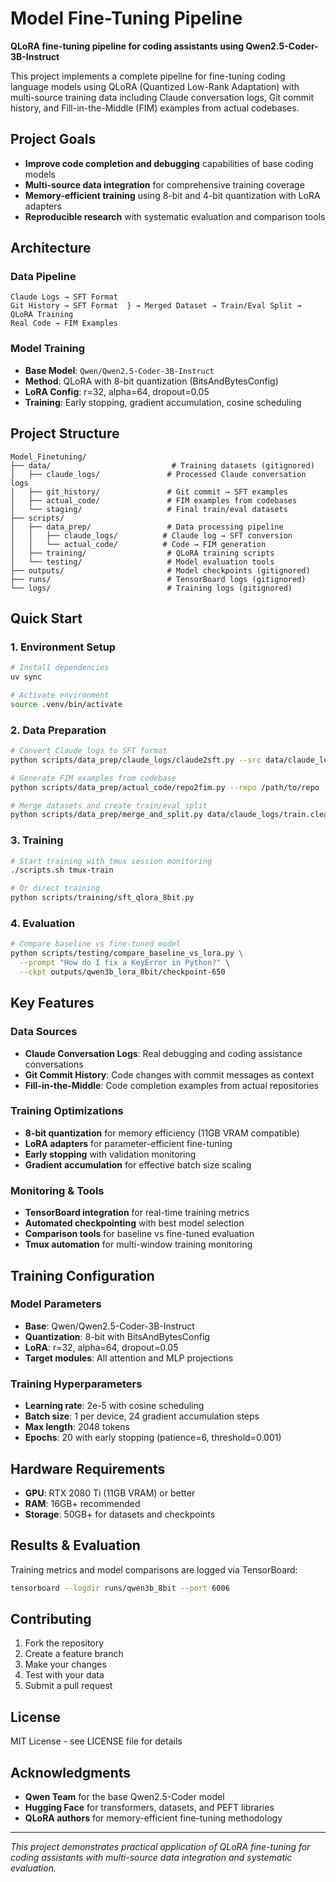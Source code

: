 # Model Fine-Tuning Pipeline

**QLoRA fine-tuning pipeline for coding assistants using Qwen2.5-Coder-3B-Instruct**

This project implements a complete pipeline for fine-tuning coding language models using QLoRA (Quantized Low-Rank Adaptation) with multi-source training data including Claude conversation logs, Git commit history, and Fill-in-the-Middle (FIM) examples from actual codebases.

## Project Goals

- **Improve code completion and debugging** capabilities of base coding models
- **Multi-source data integration** for comprehensive training coverage
- **Memory-efficient training** using 8-bit and 4-bit quantization with LoRA adapters
- **Reproducible research** with systematic evaluation and comparison tools

## Architecture

### Data Pipeline
```
Claude Logs → SFT Format
Git History → SFT Format  } → Merged Dataset → Train/Eval Split → QLoRA Training
Real Code → FIM Examples
```

### Model Training
- **Base Model**: `Qwen/Qwen2.5-Coder-3B-Instruct`
- **Method**: QLoRA with 8-bit quantization (BitsAndBytesConfig)
- **LoRA Config**: r=32, alpha=64, dropout=0.05
- **Training**: Early stopping, gradient accumulation, cosine scheduling

## Project Structure

```
Model_Finetuning/
├── data/                           # Training datasets (gitignored)
│   ├── claude_logs/               # Processed Claude conversation logs
│   ├── git_history/               # Git commit → SFT examples
│   ├── actual_code/               # FIM examples from codebases
│   └── staging/                   # Final train/eval datasets
├── scripts/
│   ├── data_prep/                 # Data processing pipeline
│   │   ├── claude_logs/          # Claude log → SFT conversion
│   │   └── actual_code/          # Code → FIM generation
│   ├── training/                  # QLoRA training scripts
│   └── testing/                   # Model evaluation tools
├── outputs/                       # Model checkpoints (gitignored)
├── runs/                          # TensorBoard logs (gitignored)
└── logs/                          # Training logs (gitignored)
```

## Quick Start

### 1. Environment Setup
```bash
# Install dependencies
uv sync

# Activate environment
source .venv/bin/activate
```

### 2. Data Preparation
```bash
# Convert Claude logs to SFT format
python scripts/data_prep/claude_logs/claude2sft.py --src data/claude_logs/ --out data/train.clean.jsonl

# Generate FIM examples from codebase
python scripts/data_prep/actual_code/repo2fim.py --repo /path/to/repo --out data/train.fim.jsonl --per_file 6 --max_len 1600

# Merge datasets and create train/eval split
python scripts/data_prep/merge_and_split.py data/claude_logs/train.clean.jsonl data/actual_code/train.fim.jsonl --name full --eval_frac 0.15
```

### 3. Training
```bash
# Start training with tmux session monitoring
./scripts.sh tmux-train

# Or direct training
python scripts/training/sft_qlora_8bit.py
```

### 4. Evaluation
```bash
# Compare baseline vs fine-tuned model
python scripts/testing/compare_baseline_vs_lora.py \
  --prompt "How do I fix a KeyError in Python?" \
  --ckpt outputs/qwen3b_lora_8bit/checkpoint-650
```

## Key Features

### Data Sources
- **Claude Conversation Logs**: Real debugging and coding assistance conversations
- **Git Commit History**: Code changes with commit messages as context
- **Fill-in-the-Middle**: Code completion examples from actual repositories

### Training Optimizations
- **8-bit quantization** for memory efficiency (11GB VRAM compatible)
- **LoRA adapters** for parameter-efficient fine-tuning
- **Early stopping** with validation monitoring
- **Gradient accumulation** for effective batch size scaling

### Monitoring & Tools
- **TensorBoard integration** for real-time training metrics
- **Automated checkpointing** with best model selection
- **Comparison tools** for baseline vs fine-tuned evaluation
- **Tmux automation** for multi-window training monitoring

## Training Configuration

### Model Parameters
- **Base**: Qwen/Qwen2.5-Coder-3B-Instruct
- **Quantization**: 8-bit with BitsAndBytesConfig
- **LoRA**: r=32, alpha=64, dropout=0.05
- **Target modules**: All attention and MLP projections

### Training Hyperparameters
- **Learning rate**: 2e-5 with cosine scheduling
- **Batch size**: 1 per device, 24 gradient accumulation steps
- **Max length**: 2048 tokens
- **Epochs**: 20 with early stopping (patience=6, threshold=0.001)

## Hardware Requirements

- **GPU**: RTX 2080 Ti (11GB VRAM) or better
- **RAM**: 16GB+ recommended
- **Storage**: 50GB+ for datasets and checkpoints

## Results & Evaluation

Training metrics and model comparisons are logged via TensorBoard:
```bash
tensorboard --logdir runs/qwen3b_8bit --port 6006
```

## Contributing

1. Fork the repository
2. Create a feature branch
3. Make your changes
4. Test with your data
5. Submit a pull request

## License

MIT License - see LICENSE file for details

## Acknowledgments

- **Qwen Team** for the base Qwen2.5-Coder model
- **Hugging Face** for transformers, datasets, and PEFT libraries
- **QLoRA authors** for memory-efficient fine-tuning methodology

---

*This project demonstrates practical application of QLoRA fine-tuning for coding assistants with multi-source data integration and systematic evaluation.*